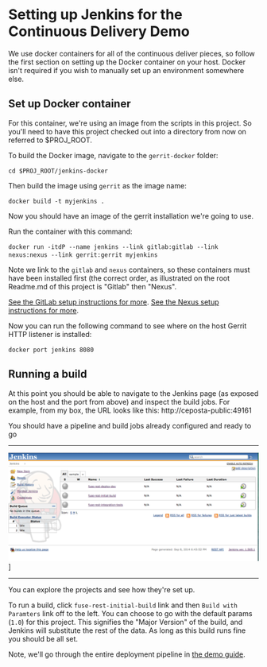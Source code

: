 # Setting up Jenkins for the Continuous Delivery Demo
We use docker containers for all of the continuous deliver pieces, so follow the first section on setting up the
Docker container on your host. Docker isn't required if you wish to manually set up an environment somewhere else.

## Set up Docker container
For this container, we're using an image from the scripts in this project. So you'll need to have this project checked
out into a directory from now on referred to $PROJ_ROOT.

To build the Docker image, navigate to the `gerrit-docker` folder:

    cd $PROJ_ROOT/jenkins-docker
    
Then build the image using `gerrit` as the image name:

    docker build -t myjenkins .
    
Now you should have an image of the gerrit installation we're going to use.

Run the container with this command:

    docker run -itdP --name jenkins --link gitlab:gitlab --link nexus:nexus --link gerrit:gerrit myjenkins
    
Note we link to the `gitlab` and `nexus` containers, so these containers must have been installed first (the correct
order, as illustrated on the root Readme.md of this project is "Gitlab" then "Nexus".

[See the GitLab setup instructions for more](set-up-gitlab.md).
[See the Nexus setup instructions for more](set-up-nexus.md).

Now you can run the following command to see where on the host Gerrit HTTP listener is installed:

    docker port jenkins 8080
    
## Running a build
At this point you should be able to navigate to the Jenkins page (as exposed on the host and the port from above)
and inspect the build jobs. For example, from my box, the URL looks like this: http://ceposta-public:49161
 
You should have a pipeline and build jobs already configured and ready to go

---

![dashboard](images/JenkinsDashboard.png)]

---

You can explore the projects and see how they're set up.

To run a build, click `fuse-rest-initial-build` link and then `Build with Paramters` link off to the left.
You can choose to go with the default params (`1.0`) for this project. This signifies the "Major Version" of the
build, and Jenkins will substitute the rest of the data. As long as this build runs fine you should be all set.

Note, we'll go through the entire deployment pipeline in [the demo guide](demo.md).